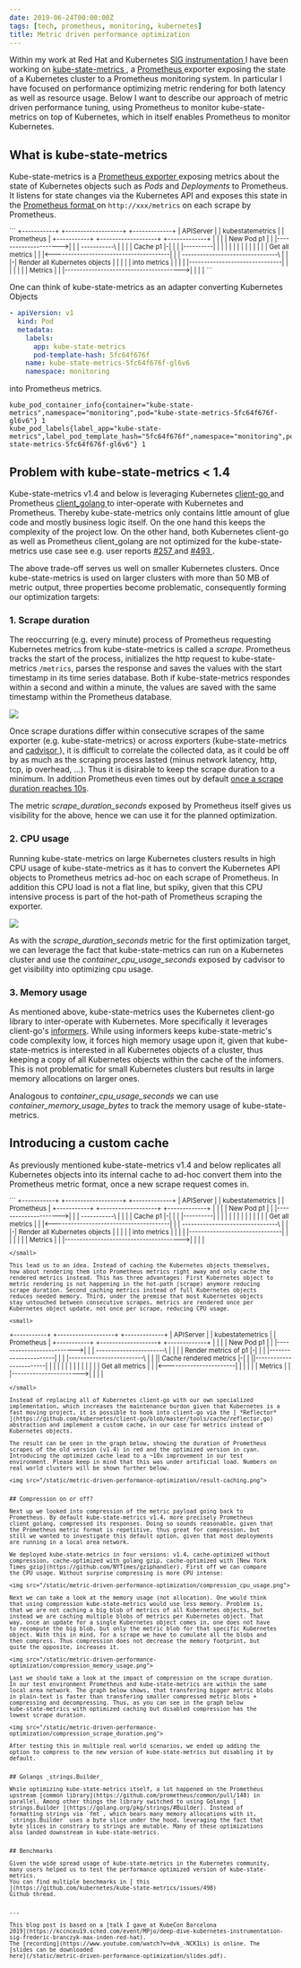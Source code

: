 ```yaml
---
date: 2019-06-24T00:00:00Z
tags: [tech, prometheus, monitoring, kubernetes]
title: Metric driven performance optimization
---
```



Within my work at Red Hat and Kubernetes [ SIG instrumentation
](https://github.com/kubernetes/community/tree/master/sig-instrumentation) I
have been working on [ kube-state-metrics
](https://github.com/kubernetes/kube-state-metrics/), a [ Prometheus
](https://github.com/prometheus/prometheus) exporter exposing the state of a
Kubernetes cluster to a Prometheus monitoring system. In particular I have
focused on performance optimizing metric rendering for both latency as well as
resource usage. Below I want to describe our approach of metric driven
performance tuning, using Prometheus to monitor kube-state-metrics on top of
Kubernetes, which in itself enables Prometheus to monitor Kubernetes.


## What is kube-state-metrics

Kube-state-metrics is a [ Prometheus exporter
](https://prometheus.io/docs/instrumenting/exporters/) exposing metrics about
the state of Kubernetes objects such as _Pods_ and _Deployments_ to Prometheus.
It listens for state changes via the Kubernetes API and exposes this state in
the [ Prometheus format
](https://github.com/prometheus/docs/blob/master/content/docs/instrumenting/exposition_formats.md#text-format-example)
on `http://xxx/metrics` on each scrape by Prometheus.

<small>
```
+-----------+      +-------------------+                       +-------------+
| APIServer |      | kubestatemetrics  |                       | Prometheus  |
+-----------+      +-------------------+                       +-------------+
      |                      |                                        |
      | New Pod p1           |                                        |
      |--------------------->|                                        |
      |         -----------\ |                                        |
      |         | Cache p1 |-|                                        |
      |         |----------| |                                        |
      |                      |                                        |
      |                      |                                        |
      |                      |                                        |
      |                      |                        Get all metrics |
      |                      |<---------------------------------------|
      |                      | --------------------------------\      |
      |                      |-| Render all Kubernetes objects |      |
      |                      | | into metrics                  |      |
      |                      | |-------------------------------|      |
      |                      |                                        |
      |                      | Metrics                                |
      |                      |--------------------------------------->|
      |                      |                                        |
```
</small>

One can think of kube-state-metrics as an adapter converting Kubernetes Objects

```yaml
- apiVersion: v1
  kind: Pod
  metadata:
    labels:
      app: kube-state-metrics
      pod-template-hash: 5fc64f676f
    name: kube-state-metrics-5fc64f676f-gl6v6
    namespace: monitoring
```

into Prometheus metrics.

```
kube_pod_container_info{container="kube-state-metrics",namespace="monitoring",pod="kube-state-metrics-5fc64f676f-gl6v6"} 1        
kube_pod_labels{label_app="kube-state-metrics",label_pod_template_hash="5fc64f676f",namespace="monitoring",pod="kube-state-metrics-5fc64f676f-gl6v6"} 1
```


## Problem with kube-state-metrics < 1.4

Kube-state-metrics v1.4 and below is leveraging Kubernetes [ client-go
](https://github.com/kubernetes/client-go) and Prometheus [ client_golang
](https://github.com/prometheus/client_golang/) to inter-operate with Kubernetes
and Prometheus. Thereby kube-state-metrics only contains little amount of glue
code and mostly business logic itself. On the one hand this keeps the complexity
of the project low. On the other hand, both Kubernetes client-go as well as
Prometheus client_golang are not optimized for the kube-state-metrics use case
see e.g. user reports [ #257
](https://github.com/kubernetes/kube-state-metrics/issues/257) and [ #493
](https://github.com/kubernetes/kube-state-metrics/issues/257).

The above trade-off serves us well on smaller Kubernetes clusters. Once
kube-state-metrics is used on larger clusters with more than 50 MB of metric
output, three properties become problematic, consequently forming our
optimization targets:


### 1. Scrape duration

The reoccurring (e.g. every minute) process of Prometheus requesting Kubernetes
metrics from kube-state-metrics is called a *scrape*. Prometheus tracks the
start of the process, initializes the http request to kube-state-metrics
`/metrics`, parses the response and saves the values with the start timestamp in
its time series database. Both if kube-state-metrics respondes within a second
and within a minute, the values are saved with the same timestamp within the
Prometheus database.

<img src="/static/metric-driven-performance-optimization/v1.4_scrape_duration_seconds.png">
  
Once scrape durations differ within consecutive scrapes of the same exporter
(e.g. kube-state-metrics) or across exporters (kube-state-metrics and [cadvisor
](https://github.com/google/cadvisor)), it is difficult to correlate the
collected data, as it could be off by as much as the scraping process lasted
(minus network latency, http, tcp, ip overhead, ...). Thus it is disirable to
keep the scrape duration to a minimum. In addition Prometheus even times out by
default [ once a scrape duration reaches
10s](https://prometheus.io/docs/prometheus/latest/configuration/configuration/#configuration-file).

The metric *scrape_duration_seconds* exposed by Prometheus itself gives us
visibility for the above, hence we can use it for the planned optimization.


### 2. CPU usage

Running kube-state-metrics on large Kubernetes clusters results in high CPU
usage of kube-state-metrics as it has to convert the Kubernetes API objects to
Prometheus metrics ad-hoc on each scrape of Prometheus. In addition this CPU
load is not a flat line, but spiky, given that this CPU intensive process is
part of the hot-path of Prometheus scraping the exporter.

<img src="/static/metric-driven-performance-optimization/v1.4_container_cpu_usage_seconds.png">

As with the *scrape_duration_seconds* metric for the first optimization target,
we can leverage the fact that kube-state-metrics can run on a Kubernetes cluster
and use the *container_cpu_usage_seconds* exposed by cadvisor to get visibility
into optimizing cpu usage.


### 3. Memory usage

As mentioned above, kube-state-metrics uses the Kubernetes client-go library to
inter-operate with Kubernetes. More specifically it leverages client-go's
[informers](https://godoc.org/k8s.io/client-go/informers). While using informers
keeps kube-state-metric's code complexity low, it forces high memory usage upon
it, given that kube-state-metrics is interested in all Kubernetes objects of a
cluster, thus keeping a copy of all Kubernetes objects within the cache of the
infomers. This is not problematic for small Kubernetes clusters but results in
large memory allocations on larger ones.

Analogous to *container_cpu_usage_seconds* we can use
*container_memory_usage_bytes* to track the memory usage of kube-state-metrics.


## Introducing a custom cache

As previously mentioned kube-state-metrics v1.4 and below replicates all
Kubernetes objects into its internal cache to ad-hoc convert them into
the Prometheus metric format, once a new scrape request comes in.

<small>
```
+-----------+      +-------------------+                       +-------------+
| APIServer |      | kubestatemetrics  |                       | Prometheus  |
+-----------+      +-------------------+                       +-------------+
      |                      |                                        |
      | New Pod p1           |                                        |
      |--------------------->|                                        |
      |         -----------\ |                                        |
      |         | Cache p1 |-|                                        |
      |         |----------| |                                        |
      |                      |                                        |
      |                      |                                        |
      |                      |                                        |
      |                      |                        Get all metrics |
      |                      |<---------------------------------------|
      |                      | --------------------------------\      |
      |                      |-| Render all Kubernetes objects |      |
      |                      | | into metrics                  |      |
      |                      | |-------------------------------|      |
      |                      |                                        |
      |                      | Metrics                                |
      |                      |--------------------------------------->|
      |                      |                                        |

```
</small>

This lead us to an idea. Instead of caching the Kubernetes objects themselves,
how about rendering them into Prometheus metrics right away and only cache the
rendered metrics instead. This has three advantages: First Kubernetes object to
metric rendering is not happening in the hot-path (scrape) anymore reducing
scrape duration. Second caching metrics instead of full Kubernetes objects
reduces needed memory. Third, under the premise that most Kubernetes objects
stay untouched between consecutive scrapes, metrics are rendered once per
Kubernetes object update, not once per scrape, reducing CPU usage.

<small>
```
+-----------+           +-------------------+       +-------------+
| APIServer |           | kubestatemetrics  |       | Prometheus  |
+-----------+           +-------------------+       +-------------+
      |                           |                        |
      | New Pod p1                |                        |
      |-------------------------->|                        |
      |  -----------------------\ |                        |
      |  | Render metrics of p1 |-|                        |
      |  |----------------------| |                        |
      |-------------------------\ |                        |
      || Cache rendered metrics |-|                        |
      ||------------------------| |                        |
      |                           |                        |
      |                           |                        |
      |                           |                        |
      |                           |        Get all metrics |
      |                           |<-----------------------|
      |                           |                        |
      |                           | Metrics                |
      |                           |----------------------->|
      |                           |                        |


```
</small>

Instead of replacing all of Kubernetes client-go with our own specialized
implementation, which increases the maintenance burdon given that Kubernetes is a
fast moving project, it is possible to hook into client-go via the [ *Reflector*
](https://github.com/kubernetes/client-go/blob/master/tools/cache/reflector.go)
abstraction and implement a custom cache, in our case for metrics instead of
Kubernetes objects.

The result can be seen in the graph below, showing the duration of Prometheus
scrapes of the old version (v1.4) in red and the optimized version in cyan.
Introducing the optimized cache lead to a ~10x improvement in our test
environment. Please keep in mind that this was under artificial load. Numbers on
real world clusters will be shown further below.

<img src="/static/metric-driven-performance-optimization/result-caching.png">


## Compression on or off?

Next up we looked into compression of the metric payload going back to
Prometheus. By default kube-state-metrics v1.4, more precisely Prometheus
client_golang, compressed its responses. Doing so sounds reasonable, given that
the Prometheus metric format is repetitive, thus great for compression, but
still we wanted to investigate this default option, given that most deployments
are running in a local area network.

We deployed kube-state-metrics in four versions: v1.4, cache-optimized without
compression, cache-optimized with golang gzip, cache-optimized with [New York
Times gzip](https://github.com/NYTimes/gziphandler). First off we can compare
the CPU usage. Without surprise compressing is more CPU intense:

<img src="/static/metric-driven-performance-optimization/compression_cpu_usage.png">

Next we can take a look at the memory usage (not allocation). One would think
that using compression kube-state-metrics would use less memory. Problem is,
that we are not caching a big blob of metrics of all Kubernetes objects, but
instead we are caching multiple blobs of metrics per Kubernetes object. That
way, once an update for a single Kubernetes object comes in, one does not have
to recompute the big blob, but only the metric blob for that specific Kubernetes
object. With this in mind, for a scrape we have to cumulate all the blobs and
then compress. Thus compression does not decrease the memory footprint, but
quite the opposite, increases it.

<img src="/static/metric-driven-performance-optimization/compression_memory_usage.png">

Last we should take a look at the impact of compression on the scrape duration.
In our test environment Prometheus and kube-state-metrics are within the same
local area network. The graph below shows, that transfering bigger metric blobs
in plain-text is faster than transfering smaller compressed metric blobs +
compressing and decompressing. Thus, as you can see in the graph below
kube-state-metrics with optimized caching but disabled compression has the
lowest scrape duration.

<img src="/static/metric-driven-performance-optimization/compression_scrape_duration.png">

After testing this in multiple real world scenarios, we ended up adding the
option to compress to the new version of kube-state-metrics but disabling it by
default.


## Golangs _strings.Builder_

While optimizing kube-state-metrics itself, a lot happened on the Prometheus
upstream [common library](https://github.com/prometheus/common/pull/148) in
parallel. Among other things the library switched to using Golangs [
strings.Builder ](https://golang.org/pkg/strings/#Builder). Instead of
formatting strings via `fmt`, which bears many memory allocations with it,
`strings.Builder` uses a byte slice under the hood, leveraging the fact that
byte slices in constrary to strings are mutable. Many of these optimizations
also landed downstream in kube-state-metrics.


## Benchmarks

Given the wide spread usage of kube-state-metrics in the Kubernetes community,
many users helped us to test the performance optimized version of kube-state-metrics.
You can find multiple benchmarks in [ this
](https://github.com/kubernetes/kube-state-metrics/issues/498)
Github thread.


---

This blog post is based on a [talk I gave at KubeCon Barcelona
2019](https://kccnceu19.sched.com/event/MPjo/deep-dive-kubernetes-instrumentation-sig-frederic-branczyk-max-inden-red-hat).
The [recording](https://www.youtube.com/watch?v=dvk_-NCK1Ls) is online. The
[slides can be downloaded
here](/static/metric-driven-performance-optimization/slides.pdf).
